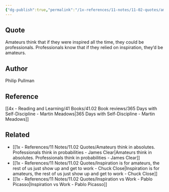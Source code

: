 ```yaml
---
{"dg-publish":true,"permalink":"/1x-references/11-notes/11-02-quotes/amateurs-think-that-if-they-were-inspired-all-the-time-they-could-be-professionals-professionals-know-that-if-they-relied-on-inspiration-they-d-be-amateurs-philip-pullman/","title":"Amateurs think that if they were inspired all the time, they could be professionals. Professionals know that if they relied on inspiration, they’d be amateurs - Philip Pullman","created":"2024-02-25T22:05:58.296+03:00","updated":"2024-02-25T22:08:13.475+03:00"}
---
```



## Quote
Amateurs think that if they were inspired all the time, they could be professionals. Professionals know that if they relied on inspiration, they’d be amateurs.

## Author
Philip Pullman

## Reference
[[4x - Reading and Learning/41 Books/41.02 Book reviews/365 Days with Self-Discipline - Martin Meadows\|365 Days with Self-Discipline - Martin Meadows]]

## Related
- [[1x - References/11 Notes/11.02 Quotes/Amateurs think in absolutes. Professionals think in probabilities - James Clear\|Amateurs think in absolutes. Professionals think in probabilities - James Clear]]
- [[1x - References/11 Notes/11.02 Quotes/Inspiration is for amateurs, the rest of us just show up and get to work - Chuck Close\|Inspiration is for amateurs, the rest of us just show up and get to work - Chuck Close]]
- [[1x - References/11 Notes/11.02 Quotes/Inspiration vs Work - Pablo Picasso\|Inspiration vs Work - Pablo Picasso]]
